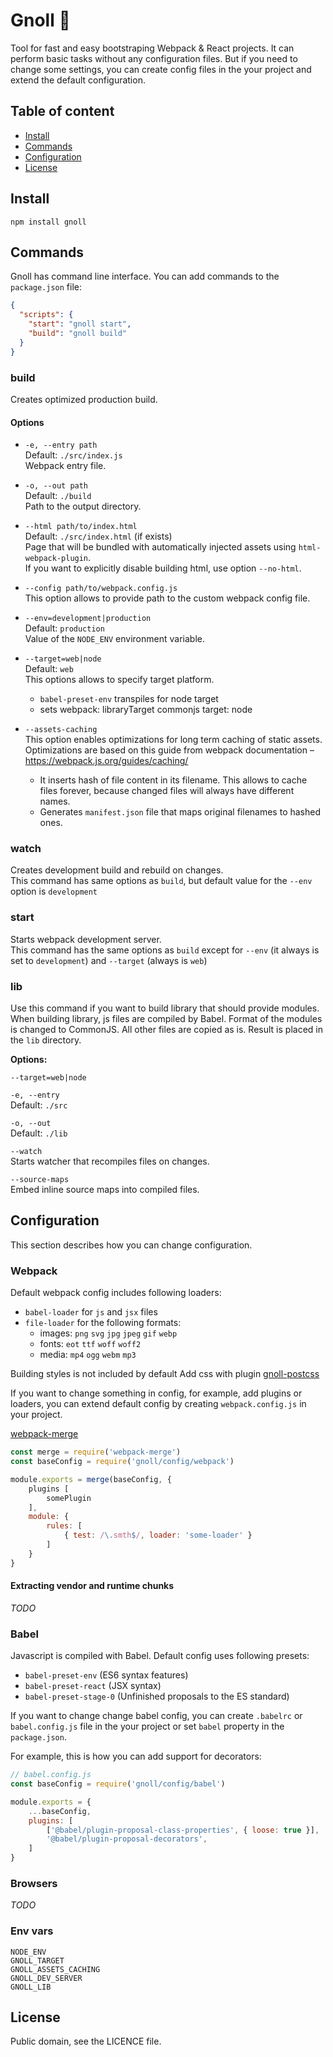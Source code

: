 # Gnoll :japanese_ogre:

Tool for fast and easy bootstraping Webpack & React projects. 
It can perform basic tasks without any configuration files.
But if you need to change some settings, you can create config files 
in the your project and extend the default configuration.

## Table of content

- [Install](#install)
- [Commands](#commands)
- [Configuration](#configuration)
- [License](#license)

## Install

```
npm install gnoll
```

## Commands

Gnoll has command line interface.
You can add commands to the `package.json` file:

```json
{
  "scripts": {
    "start": "gnoll start",
    "build": "gnoll build"
  }
}
```

### build

Creates optimized production build.

#### Options

- `-e, --entry path`
  <br>
  Default: `./src/index.js`
  <br>
  Webpack entry file.

- `-o, --out path`
  <br>
  Default: `./build`
  <br>
  Path to the output directory.

- `--html path/to/index.html`
  <br>
  Default: `./src/index.html` (if exists)
  <br>
  Page that will be bundled with automatically injected assets 
  using `html-webpack-plugin`.
  <br>
  If you want to explicitly disable building html, use option `--no-html`.

- `--config path/to/webpack.config.js`
  <br>
  This option allows to provide path to the custom webpack config file.

- `--env=development|production`
  <br>
  Default: `production`
  <br>
  Value of the `NODE_ENV` environment variable.

- `--target=web|node`
  <br>
  Default: `web`
  <br>
  This options allows to specify target platform.
  - `babel-preset-env` transpiles for node target
  - sets webpack:
  	libraryTarget commonjs
  	target: node

- `--assets-caching`
  <br>
  This option enables optimizations for long term caching of static assets.
  <br>
  Optimizations are based on this guide from webpack documentation &ndash;
  https://webpack.js.org/guides/caching/
    - It inserts hash of file content in its filename.
    This allows to cache files forever, because changed files will always have
    different names.
    - Generates `manifest.json` file that maps original filenames to hashed 
	ones.

### watch

Creates development build and rebuild on changes.
<br>
This command has same options as `build`, but
default value for the `--env` option is `development`

### start

Starts webpack development server.
<br>
This command has the same options as `build` except for
`--env` (it always is set to `development`) and `--target` (always is `web`)

### lib

Use this command if you want to build library that should provide modules.
<br>
When building library, js files are compiled by Babel.
Format of the modules is changed to CommonJS.
All other files are copied as is. Result is placed in the `lib` directory.

**Options:**

`--target=web|node`

`-e, --entry`
<br>
Default: `./src`

`-o, --out`
<br>
Default: `./lib`

`--watch`
<br>
Starts watcher that recompiles files on changes.

`--source-maps`
<br>
Embed inline source maps into compiled files.

## Configuration

This section describes how you can change configuration.

### Webpack

Default webpack config includes following loaders:

- `babel-loader` for `js` and `jsx` files
- `file-loader` for the following formats:
	- images: `png` `svg` `jpg` `jpeg` `gif` `webp`
	- fonts: `eot` `ttf` `woff` `woff2`
	- media: `mp4` `ogg` `webm` `mp3`

Building styles is not included by default
Add css with plugin
[gnoll-postcss](https://github.com/sunflowerdeath/gnoll/tree/master/packages/gnoll-postcss)

If you want to change something in config, for example, add plugins or loaders,
you can extend default config by creating `webpack.config.js` in your project.

[webpack-merge](https://github.com/survivejs/webpack-merge)

```js
const merge = require('webpack-merge')
const baseConfig = require('gnoll/config/webpack')

module.exports = merge(baseConfig, {
    plugins [
        somePlugin
    ],
    module: {
        rules: [
            { test: /\.smth$/, loader: 'some-loader' }
        ]
    }
}
```

#### Extracting vendor and runtime chunks

_TODO_

### Babel

Javascript is compiled with Babel.
Default config uses following presets:
- `babel-preset-env` (ES6 syntax features)
- `babel-preset-react` (JSX syntax)
- `babel-preset-stage-0` (Unfinished proposals to the ES standard)

If you want to change change babel config, you can create `.babelrc` or
`babel.config.js` file in the your project or set `babel` property 
in the `package.json`.

For example, this is how you can add support for decorators:
```js
// babel.config.js
const baseConfig = require('gnoll/config/babel')

module.exports = {
    ...baseConfig,
    plugins: [
        ['@babel/plugin-proposal-class-properties', { loose: true }],
        '@babel/plugin-proposal-decorators',
    ]
}
```

### Browsers

_TODO_

### Env vars

```
NODE_ENV
GNOLL_TARGET
GNOLL_ASSETS_CACHING
GNOLL_DEV_SERVER
GNOLL_LIB
```


## License

Public domain, see the LICENCE file.
